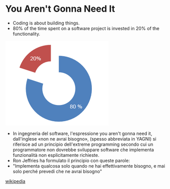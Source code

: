 # You Aren't Gonna Need It

* Coding is about building things.
* 80% of the time spent on a software project is invested in 20% of the functionality.

![YAGNI](https://raw.githubusercontent.com/maboglia/Fondamenti/master/img/8020.png)

* In ingegneria del software, l'espressione you aren't gonna need it, dall'inglese «non ne avrai bisogno», (spesso abbreviata in YAGNI) si riferisce ad un principio dell'extreme programming secondo cui un programmatore non dovrebbe sviluppare software che implementa funzionalità non esplicitamente richieste.
* Ron Jeffries ha formulato il principio con queste parole: 
* "Implementa qualcosa solo quando ne hai effettivamente bisogno, e mai solo perché prevedi che ne avrai bisogno"

[wikipedia](https://it.wikipedia.org/wiki/You_aren%27t_gonna_need_it)